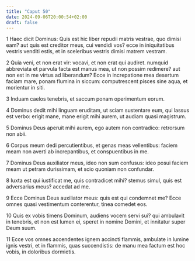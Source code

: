 ```yaml
---
title: "Caput 50"
date: 2024-09-06T20:00:54+02:00
draft: false
---
```



1 Haec dicit Dominus: Quis est hic liber repudii matris vestrae, quo dimisi eam? aut quis est creditor meus, cui vendidi vos? ecce in iniquitatibus vestris venditi estis, et in sceleribus vestris dimisi matrem vestram.

2 Quia veni, et non erat vir: vocavi, et non erat qui audiret. numquid abbreviata et parvula facta est manus mea, ut non possim redimere? aut non est in me virtus ad liberandum? Ecce in increpatione mea desertum faciam mare, ponam flumina in siccum: computrescent pisces sine aqua, et morientur in siti.

3 Induam caelos tenebris, et saccum ponam operimentum eorum.

4 Dominus dedit mihi linguam eruditam, ut sciam sustentare eum, qui lassus est verbo: erigit mane, mane erigit mihi aurem, ut audiam quasi magistrum.

5 Dominus Deus aperuit mihi aurem, ego autem non contradico: retrorsum non abii.

6 Corpus meum dedi percutientibus, et genas meas vellentibus: faciem meam non averti ab increpantibus, et conspuentibus in me.

7 Dominus Deus auxiliator meus, ideo non sum confusus: ideo posui faciem meam ut petram durissimam, et scio quoniam non confundar.

8 Iuxta est qui iustificat me, quis contradicet mihi? stemus simul, quis est adversarius meus? accedat ad me.

9 Ecce Dominus Deus auxiliator meus: quis est qui condemnet me? Ecce omnes quasi vestimentum conterentur, tinea comedet eos.

10 Quis ex vobis timens Dominum, audiens vocem servi sui? qui ambulavit in tenebris, et non est lumen ei, speret in nomine Domini, et innitatur super Deum suum.

11 Ecce vos omnes accendentes ignem accincti flammis, ambulate in lumine ignis vestri, et in flammis, quas succendistis: de manu mea factum est hoc vobis, in doloribus dormietis.

